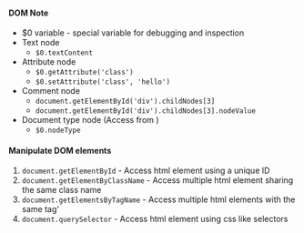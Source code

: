 #### DOM Note
- $0 variable - special variable for debugging and inspection
- Text node
  - `$0.textContent`
- Attribute node
  - `$0.getAttribute('class')`
  - `$0.setAttribute('class', 'hello')`
- Comment node
  - `document.getElementById('div').childNodes[3]`
  - `document.getElementById('div').childNodes[3].nodeValue`
- Document type node (Access from <!DOCTYPE html>)
  - `$0.nodeType`

#### Manipulate DOM elements

1. `document.getElementById` - Access html element using a unique ID
2. `document.getElementByClassName` - Access multiple html element sharing the same class name
3. `document.getElementsByTagName` - Access multiple html elements with the same tag'
4. `document.querySelector` - Access html element using css like selectors